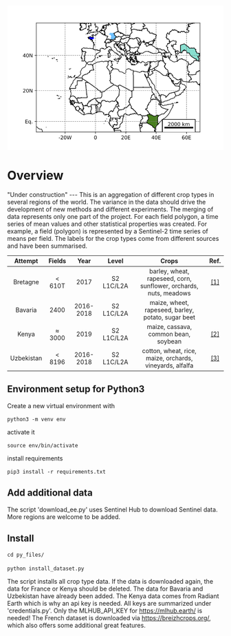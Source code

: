 ![ScreenShot](/docs/crop_world.png)


# Overview
"Under construction" --- This is an aggregation of different crop types in several regions of the world. The variance in the data should drive the development of new methods and different experiments. The merging of data represents only one part of the project. For each field polygon, a time series of mean values and other statistical properties was created. For example, a field (polygon) is represented by a Sentinel-2 time series of means per field.
The labels for the crop types come from different sources and have been summarised.


| Attempt | Fields  | Year | Level| Crops | Ref.|
| :-----: | :-: | :-: |  :-: | :-: |:-: |
| Bretagne | < 610T | 2017 | S2 L1C/L2A | barley, wheat, rapeseed, corn, sunflower, orchards, nuts, meadows| [[1]](#http://breizhcrops.org) |
| Bavaria | 2400 | 2016-2018 | S2 L1C/L2A| maize, wheet, rapeseed, barley, potato, sugar beet| |
| Kenya| ≈ 3000 | 2019 | S2 L1C/L2A | maize, cassava, common bean, soybean | [[2]](#https://mlhub.earth) |
| Uzbekistan | < 8196| 2016-2018 | S2 L1C/L2A| cotton, wheat, rice, maize, orchards, vineyards, alfalfa| [[3]](#https://www.nature.com/articles/s41597-020-00591-2)|

 


## Environment setup for Python3

Create a new virtual environment with

    python3 -m venv env
    
activate it

    source env/bin/activate
    
install requirements

    pip3 install -r requirements.txt 


## Add additional data

The script 'download_ee.py' uses Sentinel Hub to download Sentinel data. More regions are welcome to be added.


## Install

	cd py_files/

	python install_dataset.py

The script installs all crop type data. If the data is downloaded again, the data for France or Kenya should be deleted. The data for Bavaria and Uzbekistan have already been added.
The Kenya data comes from Radiant Earth which is why an api key is needed. All keys are summarized under 'credentials.py'. Only the MLHUB_API_KEY for https://mlhub.earth/ is needed! 
The French dataset is downloaded via https://breizhcrops.org/, which also offers some additional great features.